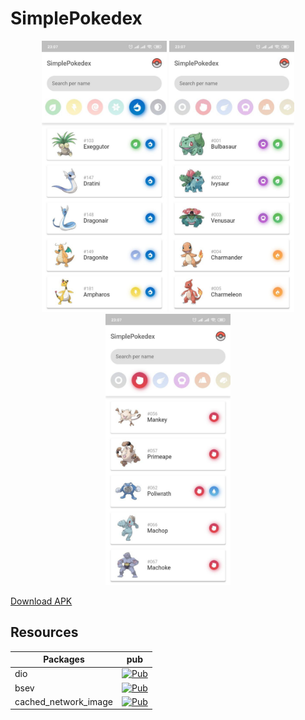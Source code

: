 # SimplePokedex

<p align="center">
  <img src="https://github.com/RafaelBarbosatec/SimplePokedex/blob/master/media/print_1.jpg" width="200"/>
  <img src="https://github.com/RafaelBarbosatec/SimplePokedex/blob/master/media/print_2.jpg" width="200"/>
  <img src="https://github.com/RafaelBarbosatec/SimplePokedex/blob/master/media/print_3.jpg" width="200"/>
</p>

[Download APK](https://github.com/RafaelBarbosatec/SimplePokedex/raw/master/apk/pokedex.apk)

## Resources

Packages | pub
--------- | ------
dio    | [![Pub](https://img.shields.io/pub/v/dio.svg)](https://pub.dartlang.org/packages/dio)
bsev  | [![Pub](https://img.shields.io/pub/v/bsev.svg)](https://pub.dartlang.org/packages/bsev)
cached_network_image  | [![Pub](https://img.shields.io/pub/v/cached_network_image.svg)](https://pub.dartlang.org/packages/cached_network_image)


